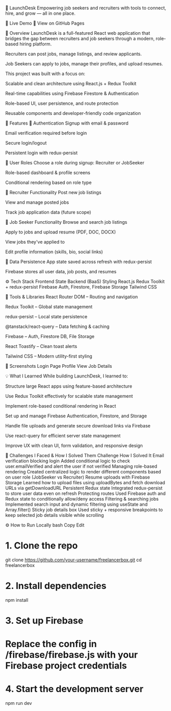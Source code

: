 💼 LaunchDesk
Empowering job seekers and recruiters with tools to connect, hire, and grow — all in one place.

🚀 Live Demo
🔗 View on GitHub Pages

📌 Overview
LaunchDesk is a full-featured React web application that bridges the gap between recruiters and job seekers through a modern, role-based hiring platform.

Recruiters can post jobs, manage listings, and review applicants.

Job Seekers can apply to jobs, manage their profiles, and upload resumes.

This project was built with a focus on:

Scalable and clean architecture using React.js + Redux Toolkit

Real-time capabilities using Firebase Firestore & Authentication

Role-based UI, user persistence, and route protection

Reusable components and developer-friendly code organization

🧠 Features
🔐 Authentication
Signup with email & password

Email verification required before login

Secure login/logout

Persistent login with redux-persist

👥 User Roles
Choose a role during signup: Recruiter or JobSeeker

Role-based dashboard & profile screens

Conditional rendering based on role type

🧾 Recruiter Functionality
Post new job listings

View and manage posted jobs

Track job application data (future scope)

💼 Job Seeker Functionality
Browse and search job listings

Apply to jobs and upload resume (PDF, DOC, DOCX)

View jobs they've applied to

Edit profile information (skills, bio, social links)

💾 Data Persistence
App state saved across refresh with redux-persist

Firebase stores all user data, job posts, and resumes

⚙️ Tech Stack
Frontend State Backend (BaaS) Styling
React.js Redux Toolkit + redux-persist Firebase Auth, Firestore, Firebase Storage Tailwind CSS

🧰 Tools & Libraries
React Router DOM – Routing and navigation

Redux Toolkit – Global state management

redux-persist – Local state persistence

@tanstack/react-query – Data fetching & caching

Firebase – Auth, Firestore DB, File Storage

React Toastify – Clean toast alerts

Tailwind CSS – Modern utility-first styling

📸 Screenshots
Login Page Profile View Job Details

💡 What I Learned
While building LaunchDesk, I learned to:

Structure large React apps using feature-based architecture

Use Redux Toolkit effectively for scalable state management

Implement role-based conditional rendering in React

Set up and manage Firebase Authentication, Firestore, and Storage

Handle file uploads and generate secure download links via Firebase

Use react-query for efficient server state management

Improve UX with clean UI, form validation, and responsive design

🧱 Challenges I Faced & How I Solved Them
Challenge How I Solved It
Email verification blocking login Added conditional logic to check user.emailVerified and alert the user if not verified
Managing role-based rendering Created centralized logic to render different components based on user role (JobSeeker vs Recruiter)
Resume uploads with Firebase Storage Learned how to upload files using uploadBytes and fetch download URLs via getDownloadURL
Persistent Redux state Integrated redux-persist to store user data even on refresh
Protecting routes Used Firebase auth and Redux state to conditionally allow/deny access
Filtering & searching jobs Implemented search input and dynamic filtering using useState and Array.filter()
Sticky job details box Used sticky + responsive breakpoints to keep selected job details visible while scrolling

⚙️ How to Run Locally
bash
Copy
Edit

# 1. Clone the repo

git clone https://github.com/your-username/freelancerbox.git
cd freelancerbox

# 2. Install dependencies

npm install

# 3. Set up Firebase

# Replace the config in /firebase/firebase.js with your Firebase project credentials

# 4. Start the development server

npm run dev
